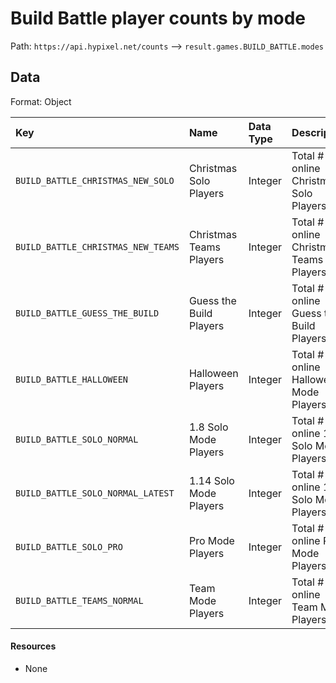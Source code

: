 # Build Battle player counts by mode
Path: `https://api.hypixel.net/counts` --> `result.games.BUILD_BATTLE.modes`

## Data
Format: Object

|Key|Name|Data Type|Description|
|:-|:-|:-|:-|
|`BUILD_BATTLE_CHRISTMAS_NEW_SOLO`|Christmas Solo Players|Integer|Total # of online Christmas Solo Players [(?)](https://github.com/HypixelCommunity/Hypixel-Api-Documentation/issues/6)|
|`BUILD_BATTLE_CHRISTMAS_NEW_TEAMS`|Christmas Teams Players|Integer|Total # of online Christmas Teams Players [(?)](https://github.com/HypixelCommunity/Hypixel-Api-Documentation/issues/6)|
|`BUILD_BATTLE_GUESS_THE_BUILD`|Guess the Build Players|Integer|Total # of online Guess the Build Players|
|`BUILD_BATTLE_HALLOWEEN`|Halloween Players|Integer|Total # of online Halloween Mode Players [(?)](https://github.com/HypixelCommunity/Hypixel-Api-Documentation/issues/6)|
|`BUILD_BATTLE_SOLO_NORMAL`|1.8 Solo Mode Players|Integer|Total # of online 1.8 Solo Mode Players|
|`BUILD_BATTLE_SOLO_NORMAL_LATEST`|1.14 Solo Mode Players|Integer|Total # of online 1.14 Solo Mode Players|
|`BUILD_BATTLE_SOLO_PRO`|Pro Mode Players|Integer|Total # of online Pro Mode Players|
|`BUILD_BATTLE_TEAMS_NORMAL`|Team Mode Players|Integer|Total # of online Team Mode Players|


#### Resources
- None